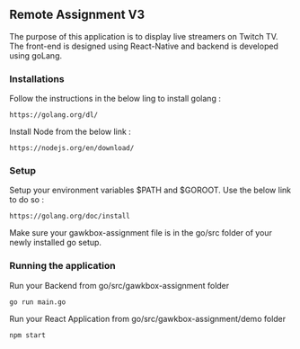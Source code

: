 ## Remote Assignment V3
The purpose of this application is to display live streamers on Twitch TV. The front-end is designed using React-Native and backend is developed using goLang.
### Installations
Follow the instructions in the below ling to install golang :
```
https://golang.org/dl/
```
Install Node from the below link :
```
https://nodejs.org/en/download/
```
### Setup
Setup your environment variables $PATH and $GOROOT. Use the below link to do so :
```
https://golang.org/doc/install
```
Make sure your gawkbox-assignment file is in the go/src folder of your newly installed go setup.

### Running the application
Run your Backend from go/src/gawkbox-assignment folder
```
go run main.go
```
Run your React Application from go/src/gawkbox-assignment/demo folder
```
npm start
```
